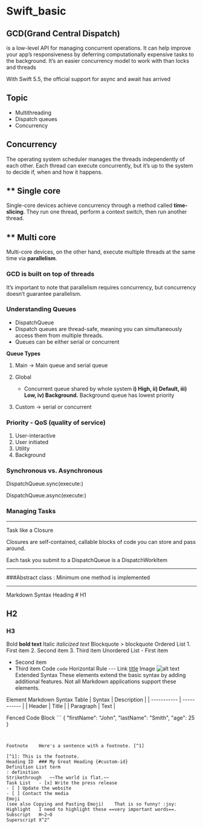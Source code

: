 # Swift_basic

## GCD(Grand Central Dispatch)

is a low-level API for managing concurrent operations. It can help improve your app’s responsiveness by deferring computationally expensive tasks to the background. It’s an easier concurrency model to work with than locks and threads

With Swift 5.5, the official support for async and await has arrived

Topic 
-----
* Multithreading
* Dispatch queues
* Concurrency


## Concurrency

 The operating system scheduler manages the threads independently of each other.
 Each thread can execute concurrently, but it’s up to the system to decide if, when and how it happens.

 ** Single core
 ----------------
 Single-core devices achieve concurrency through a method called **time-slicing**. They run one thread, perform a context switch,   then run another thread.


 
  ** Multi core
 ----------------
 Multi-core devices, on the other hand, execute multiple threads at the same time via **parallelism**.


### GCD is built on top of threads

 It’s important to note that parallelism requires concurrency, but concurrency doesn’t guarantee parallelism.

### Understanding Queues
 * DispatchQueue
 * Dispatch queues are thread-safe, meaning you can simultaneously access them from multiple threads.
 * Queues can be either serial or concurrent

 **Queue Types**
 1. Main  -> Main queue and serial queue
 2. Global
    * Concurrent queue shared by whole system 
    **i) High, ii) Default, iii) Low, iv) Background.** Background queue has lowest priority
    
 3. Custom -> serial or concurrent
 
 ### Priority - QoS (quality of service)
 
  1. User-interactive
  2. User initiated
  3. Utility
  4. Background
  
  ### Synchronous vs. Asynchronous 
  
   DispatchQueue.sync(execute:)
   
   
   DispatchQueue.async(execute:)

### Managing Tasks
--------------------

Task like a Closure

Closures are self-contained, callable blocks of code you can store and pass around.

Each task you submit to a DispatchQueue is a DispatchWorkItem





------------------------------------------------------------------------------------------------------------------
###Abstract class :
Minimum one method is implemented




------------------------------------------------------------------------------------------------------------------

Markdown Syntax
Heading	# H1
## H2
### H3
Bold	**bold text**
Italic	*italicized text*
Blockquote	> blockquote
Ordered List	1. First item
2. Second item
3. Third item
Unordered List	- First item
- Second item
- Third item
Code	`code`
Horizontal Rule	---
Link	[title](https://www.example.com)
Image	![alt text](image.jpg)
Extended Syntax
These elements extend the basic syntax by adding additional features. Not all Markdown applications support these elements.

Element	Markdown Syntax
Table	| Syntax | Description |
| ----------- | ----------- |
| Header | Title |
| Paragraph | Text |

Fenced Code Block	```
{
  "firstName": "John",
  "lastName": "Smith",
  "age": 25
}
```


Footnote	Here's a sentence with a footnote. [^1]

[^1]: This is the footnote.
Heading ID	### My Great Heading {#custom-id}
Definition List	term
: definition
Strikethrough	~~The world is flat.~~
Task List	- [x] Write the press release
- [ ] Update the website
- [ ] Contact the media
Emoji
(see also Copying and Pasting Emoji)	That is so funny! :joy:
Highlight	I need to highlight these ==very important words==.
Subscript	H~2~O
Superscript	X^2^
